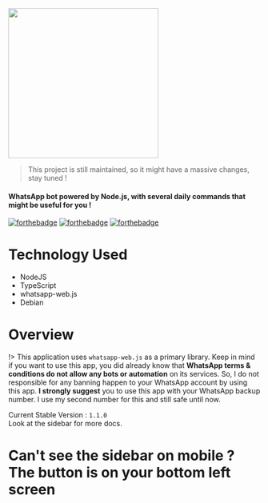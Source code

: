 <img width="300" height="300" src="https://i.ibb.co/7y1v1q4/hour.png">

> This project is still maintained, so it might have a massive changes, stay tuned !

#### WhatsApp bot powered by Node.js, with several daily commands that might be useful for you !

[![forthebadge](https://forthebadge.com/images/badges/made-with-javascript.png)](https://nodejs.org)
[![forthebadge](https://forthebadge.com/images/badges/powered-by-electricity.png)](https://web.pln.co.id/tentang-kami/profil-perusahaan)
[![forthebadge](http://forthebadge.com/images/badges/built-with-love.svg)](http://forthebadge.com)

# Technology Used

- NodeJS
- TypeScript
- whatsapp-web.js
- Debian

# Overview

!> This application uses `whatsapp-web.js` as a primary library. Keep in mind if you want to use this app, you did already know that **WhatsApp terms & conditions do not allow any bots or automation** on its services. So, I do not responsible for any banning happen to your WhatsApp account by using this app. **I strongly suggest** you to use this app with your WhatsApp backup number. I use my second number for this and still safe until now.

Current Stable Version : `1.1.0`  
Look at the sidebar for more docs.

# Can't see the sidebar on mobile ? The button is on your bottom left screen

